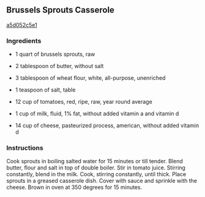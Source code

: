 ## Brussels Sprouts Casserole

[a5d052c5e1](http://www.food.com/recipe/brussels-sprouts-casserole-30036)

### Ingredients

 - 1 quart of brussels sprouts, raw

 - 2 tablespoon of butter, without salt

 - 3 tablespoon of wheat flour, white, all-purpose, unenriched

 - 1 teaspoon of salt, table

 - 12 cup of tomatoes, red, ripe, raw, year round average

 - 1 cup of milk, fluid, 1% fat, without added vitamin a and vitamin d

 - 14 cup of cheese, pasteurized process, american, without added vitamin d

### Instructions

Cook sprouts in boiling salted water for 15 minutes or till tender. Blend butter, flour and salt in top of double boiler. Stir in tomato juice. Stirring constantly, blend in the milk. Cook, stirring constantly, until thick. Place sprouts in a greased casserole dish. Cover with sauce and sprinkle with the cheese. Brown in oven at 350 degrees for 15 minutes.